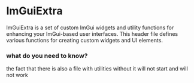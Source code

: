 # ImGuiExtra
 ImGuiExtra is a set of custom ImGui widgets and utility functions for enhancing your ImGui-based user interfaces.  This header file defines various functions for creating custom widgets and UI elements.



### what do you need to know?
the fact that there is also a file with utilities without it will not start and will not work





